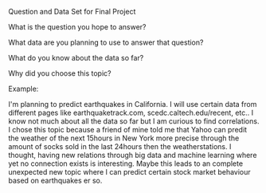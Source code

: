 Question and Data Set for Final Project

What is the question you hope to answer? 

What data are you planning to use to answer that question? 

What do you know about the data so far? 

Why did you choose this topic?

Example:

I'm planning to predict earthquakes in California.
I will use certain data from different pages like earthquaketrack.com, scedc.caltech.edu/recent, etc..
I know not much about all the data so far but I am curious to find correlations.
I chose this topic because a friend of mine told me that Yahoo can predit the weather of the next 15hours in New York more precise through the amount of socks sold in the last 24hours then the weatherstations. I thought, having new relations through big data and machine learning where yet no connection exists is interesting. Maybe this leads to an complete unexpected new topic where I can predict certain stock market behaviour based on earthquakes er so.